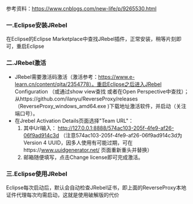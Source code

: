 参考资料：https://www.cnblogs.com/new-life/p/9265530.html

### 一.Eclipse安装JRebel
在Eclipse的Eclipse Marketplace中查找JRebel插件，正常安装，稍等片刻即可，重启Eclipse

### 二.JRebel激活
- JRebel需要激活码激活（激活参考：https://www.e-learn.cn/content/qita/2354778）。重启Eclipse之后进入JRebel Configuration （或通过show view查找 或者在Open Perspective中查找）；从https://github.com/ilanyu/ReverseProxy/releases（ReverseProxy_windows_amd64.exe
)下载地址激活软件，并启动（关注端口号）。
- 在Jrebel Activation Details页面选择"Team URL"：
  1. 其中Url输入： http://127.0.0.1:8888/574ac103-205f-4fe9-af26-06f9ad914c3d （注意574ac103-205f-4fe9-af26-06f9ad914c3d为Version 4 UUID，因多人使用有可能过期，可在https://www.uuidgenerator.net/ 页面重新重头并替换）
  2. 邮箱随便填写，点击Change license即可完成激活。 

### 三.Eclipse使用JRebel
Eclipse每次启动后，默认会自动检查JRebel证书，即上面的ReverseProxy本地证件代理每次均需启动，这就是使用破解版的代价


